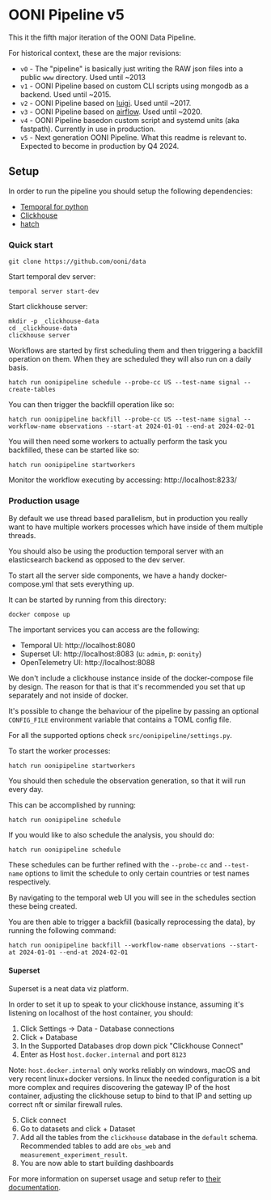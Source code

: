 # OONI Pipeline v5

This it the fifth major iteration of the OONI Data Pipeline.

For historical context, these are the major revisions:

- `v0` - The "pipeline" is basically just writing the RAW json files into a public `www` directory. Used until ~2013
- `v1` - OONI Pipeline based on custom CLI scripts using mongodb as a backend. Used until ~2015.
- `v2` - OONI Pipeline based on [luigi](https://luigi.readthedocs.io/en/stable/). Used until ~2017.
- `v3` - OONI Pipeline based on [airflow](https://airflow.apache.org/). Used until ~2020.
- `v4` - OONI Pipeline basedon custom script and systemd units (aka fastpath). Currently in use in production.
- `v5` - Next generation OONI Pipeline. What this readme is relevant to. Expected to become in production by Q4 2024.

## Setup

In order to run the pipeline you should setup the following dependencies:

- [Temporal for python](https://learn.temporal.io/getting_started/python/dev_environment/)
- [Clickhouse](https://clickhouse.com/docs/en/install)
- [hatch](https://hatch.pypa.io/1.9/install/)

### Quick start

```
git clone https://github.com/ooni/data
```

Start temporal dev server:

```
temporal server start-dev
```

Start clickhouse server:

```
mkdir -p _clickhouse-data
cd _clickhouse-data
clickhouse server
```

Workflows are started by first scheduling them and then triggering a backfill operation on them. When they are scheduled they will also run on a daily basis.

```
hatch run oonipipeline schedule --probe-cc US --test-name signal --create-tables
```

You can then trigger the backfill operation like so:
```
hatch run oonipipeline backfill --probe-cc US --test-name signal --workflow-name observations --start-at 2024-01-01 --end-at 2024-02-01
```

You will then need some workers to actually perform the task you backfilled, these can be started like so:
```
hatch run oonipipeline startworkers
```

Monitor the workflow executing by accessing: http://localhost:8233/

### Production usage

By default we use thread based parallelism, but in production you really want
to have multiple workers processes which have inside of them multiple threads.

You should also be using the production temporal server with an elasticsearch
backend as opposed to the dev server.

To start all the server side components, we have a handy docker-compose.yml
that sets everything up.

It can be started by running from this directory:

```
docker compose up
```

The important services you can access are the following:

- Temporal UI: http://localhost:8080
- Superset UI: http://localhost:8083 (u: `admin`, p: `oonity`)
- OpenTelemetry UI: http://localhost:8088

We don't include a clickhouse instance inside of the docker-compose file by
design. The reason for that is that it's recommended you set that up separately
and not inside of docker.

It's possible to change the behaviour of the pipeline by passing an optional `CONFIG_FILE` environment variable that contains a TOML config file.

For all the supported options check `src/oonipipeline/settings.py`.

To start the worker processes:

```
hatch run oonipipeline startworkers
```

You should then schedule the observation generation, so that it will run every
day.

This can be accomplished by running:

```
hatch run oonipipeline schedule
```

If you would like to also schedule the analysis, you should do:
```
hatch run oonipipeline schedule
```

These schedules can be further refined with the `--probe-cc` and `--test-name`
options to limit the schedule to only certain countries or test names
respectively.

By navigating to the temporal web UI you will see in the schedules section these being created.

You are then able to trigger a backfill (basically reprocessing the data), by
running the following command:

```
hatch run oonipipeline backfill --workflow-name observations --start-at 2024-01-01 --end-at 2024-02-01
```

#### Superset

Superset is a neat data viz platform.

In order to set it up to speak to your clickhouse instance, assuming it's
listening on localhost of the host container, you should:

1. Click Settings -> Data - Database connections
2. Click + Database
3. In the Supported Databases drop down pick "Clickhouse Connect"
4. Enter as Host `host.docker.internal` and port `8123`

Note: `host.docker.internal` only works reliably on windows, macOS and very
recent linux+docker versions. In linux the needed configuration is a bit more
complex and requires discovering the gateway IP of the host container,
adjusting the clickhouse setup to bind to that IP and setting up correct nft or
similar firewall rules.

5. Click connect
6. Go to datasets and click + Dataset
7. Add all the tables from the `clickhouse` database in the `default` schema.
   Recommended tables to add are `obs_web` and `measurement_experiment_result`.
8. You are now able to start building dashboards

For more information on superset usage and setup refer to [their
documentation](https://superset.apache.org/docs/).
